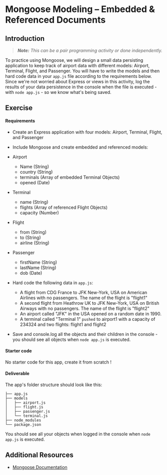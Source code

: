 # Mongoose Modeling – Embedded & Referenced Documents

## Introduction

> ***Note:*** _This can be a pair programming activity or done independently._

To practice using Mongoose, we will design a small data persisting application to keep track of airport data with different models: Airport, Terminal, Flight, and Passenger. You will have to write the models and then hard code data in your `app.js` file according to the requirements below.  Since we're not worried about Express or views in this activity, log the results of your data persistence in the console when the file is executed - with `node app.js` - so we know what's being saved.

## Exercise

#### Requirements

- Create an Express application with four models: Airport, Terminal, Flight, and Passenger
- Include Mongoose and create embedded and referenced models:

- Airport
	- Name (String)
	- country (String)
	- terminals (Array of embedded Terminal Objects)
	- opened (Date)
- Terminal
	- name (String)
	- flights (Array of referenced Flight Objects)
	- capacity (Number)
- Flight
	- from (String)
	- to (String)
	- airline (String)
- Passenger
	- firstName (String)
	- lastName (String)
	- dob (Date)

- Hard code the following data in `app.js`:
  - A flight from CDG France to JFK New-York, USA on American Airlines with no passengers.  The name of the flight is "flight1"
  - A second flight from Heathrow UK to JFK New-York, USA on British Airways with no passengers.  The name of the flight is "flight2"
  - An airport called "JFK" in the USA opened on a random date in 1990.
  - A terminal called "Terminal 1" `pushed` to airport1 with a capacity of 234324 and two flights: flight1 and flight2

- Save and console.log all the objects and their children in the console - you should see all objects when `node app.js` is executed.

#### Starter code

No starter code for this app, create it from scratch !

#### Deliverable

The app's folder structure should look like this:

```
├── app.js
├── models
│   ├── airport.js
│   ├── flight.js
│   ├── passenger.js
│   └── terminal.js
├── node_modules
└── package.json
```

You should see all your objects when logged in the console when `node app.js` is executed.

## Additional Resources

- [Mongoose Documentation](http://mongoosejs.com/)